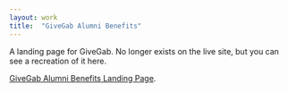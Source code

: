 ```yaml
---
layout: work
title:  "GiveGab Alumni Benefits"
---
```


A landing page for GiveGab. No longer exists on the live site, but you can see a recreation of it here.

[GiveGab Alumni Benefits Landing Page](/assets/html/alumni/index.html).

